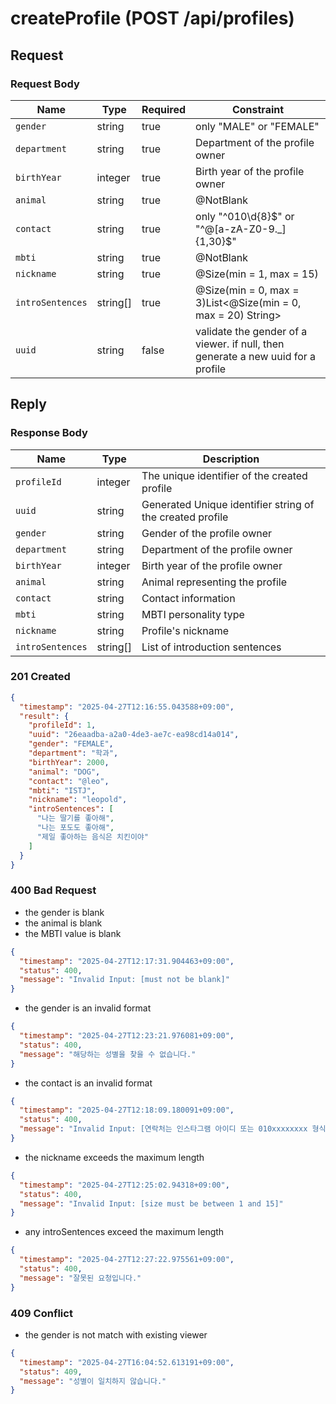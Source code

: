 # createProfile (POST /api/profiles)

## Request

### Request Body

| Name             | Type     | Required | Constraint                                                                       |
|------------------|----------|----------|----------------------------------------------------------------------------------|
| `gender`         | string   | true     | only "MALE" or "FEMALE"                                                          |
| `department`     | string   | true     | Department of the profile owner                                                  |
| `birthYear`      | integer  | true     | Birth year of the profile owner                                                  |
| `animal`         | string   | true     | @NotBlank                                                                        |
| `contact`        | string   | true     | only "^010\\d{8}\$" or "^@[a-zA-Z0-9._]{1,30}\$"                                 |
| `mbti`           | string   | true     | @NotBlank                                                                        |
| `nickname`       | string   | true     | @Size(min = 1, max = 15)                                                         |
| `introSentences` | string[] | true     | @Size(min = 0, max = 3)List<@Size(min = 0, max = 20) String>                     |
| `uuid`           | string   | false    | validate the gender of a viewer. if null, then generate a new uuid for a profile |

## Reply

### Response Body

| Name             | Type     | Description                                               |
|------------------|----------|-----------------------------------------------------------|
| `profileId`      | integer  | The unique identifier of the created profile              |
| `uuid`           | string   | Generated Unique identifier string of the created profile |
| `gender`         | string   | Gender of the profile owner                               |
| `department`     | string   | Department of the profile owner                           |
| `birthYear`      | integer  | Birth year of the profile owner                           |
| `animal`         | string   | Animal representing the profile                           |
| `contact`        | string   | Contact information                                       |
| `mbti`           | string   | MBTI personality type                                     |
| `nickname`       | string   | Profile's nickname                                        |
| `introSentences` | string[] | List of introduction sentences                            |

### 201 Created

```json
{
  "timestamp": "2025-04-27T12:16:55.043588+09:00",
  "result": {
    "profileId": 1,
    "uuid": "26eaadba-a2a0-4de3-ae7c-ea98cd14a014",
    "gender": "FEMALE",
    "department": "학과",
    "birthYear": 2000,
    "animal": "DOG",
    "contact": "@leo",
    "mbti": "ISTJ",
    "nickname": "leopold",
    "introSentences": [
      "나는 딸기를 좋아해",
      "나는 포도도 좋아해",
      "제일 좋아하는 음식은 치킨이야"
    ]
  }
}
```

### 400 Bad Request

- the gender is blank
- the animal is blank
- the MBTI value is blank

```json
{
  "timestamp": "2025-04-27T12:17:31.904463+09:00",
  "status": 400,
  "message": "Invalid Input: [must not be blank]"
}
```

- the gender is an invalid format

```json
{
  "timestamp": "2025-04-27T12:23:21.976081+09:00",
  "status": 400,
  "message": "해당하는 성별을 찾을 수 없습니다."
}
```

- the contact is an invalid format

```json
{
  "timestamp": "2025-04-27T12:18:09.180091+09:00",
  "status": 400,
  "message": "Invalid Input: [연락처는 인스타그램 아이디 또는 010xxxxxxxx 형식이어야 합니다.]"
}
```

- the nickname exceeds the maximum length

```json
{
  "timestamp": "2025-04-27T12:25:02.94318+09:00",
  "status": 400,
  "message": "Invalid Input: [size must be between 1 and 15]"
}
```

- any introSentences exceed the maximum length

```json
{
  "timestamp": "2025-04-27T12:27:22.975561+09:00",
  "status": 400,
  "message": "잘못된 요청입니다."
}
```

### 409 Conflict

- the gender is not match with existing viewer

```json
{
  "timestamp": "2025-04-27T16:04:52.613191+09:00",
  "status": 409,
  "message": "성별이 일치하지 않습니다."
}
```

